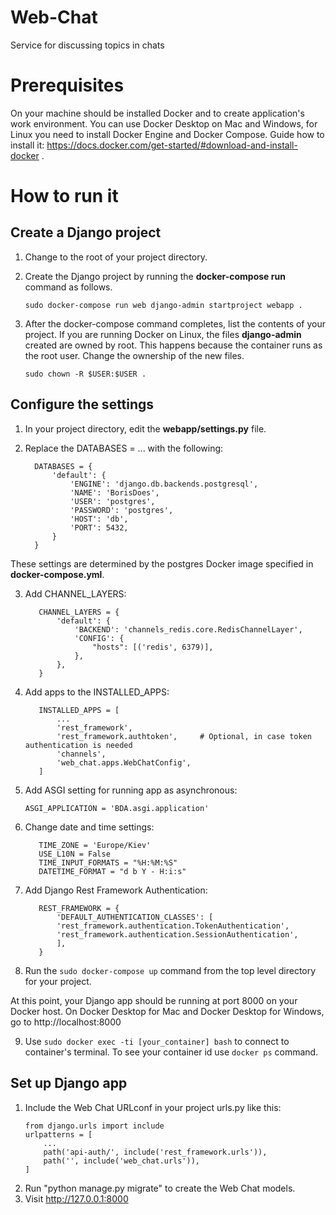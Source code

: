 # Web-Chat
Service for discussing topics in chats

# Prerequisites
On your machine should be installed Docker and  to create application's work environment. You can use Docker Desktop on Mac and Windows, for Linux you need to install Docker Engine and Docker Compose. Guide how to install it:
https://docs.docker.com/get-started/#download-and-install-docker .

# How to run it

## Create a Django project

1. Change to the root of your project directory.

2. Create the Django project by running the **docker-compose run** command as follows.

    `sudo docker-compose run web django-admin startproject webapp .`      

3. After the docker-compose command completes, list the contents of your project. If you are running Docker on Linux, the files **django-admin** created are owned by root. This happens because the container runs as the root user. Change the ownership of the new files.

      `sudo chown -R $USER:$USER .`

## Configure the settings

1. In your project directory, edit the **webapp/settings.py** file.
2. Replace the DATABASES = ... with the following:

      ```
        DATABASES = {
            'default': {
                'ENGINE': 'django.db.backends.postgresql',
                'NAME': 'BorisDoes',
                'USER': 'postgres',
                'PASSWORD': 'postgres',
                'HOST': 'db',
                'PORT': 5432,
            }
        }

These settings are determined by the postgres Docker image specified in **docker-compose.yml**.

3. Add CHANNEL_LAYERS:

      ```
         CHANNEL_LAYERS = {
             'default': {
                 'BACKEND': 'channels_redis.core.RedisChannelLayer',
                 'CONFIG': {
                     "hosts": [('redis', 6379)],
                 },
             },
         }

4. Add apps to the INSTALLED_APPS:

      ```
         INSTALLED_APPS = [
             ...
             'rest_framework',
             'rest_framework.authtoken',     # Optional, in case token authentication is needed
             'channels',
             'web_chat.apps.WebChatConfig',
         ]

5. Add ASGI setting for running app as asynchronous:

      `ASGI_APPLICATION = 'BDA.asgi.application'`

6. Change date and time settings:

      ```
         TIME_ZONE = 'Europe/Kiev'
         USE_L10N = False
         TIME_INPUT_FORMATS = "%H:%M:%S"
         DATETIME_FORMAT = "d b Y - H:i:s"

7. Add Django Rest Framework Authentication:

      ```
         REST_FRAMEWORK = {
             'DEFAULT_AUTHENTICATION_CLASSES': [
             'rest_framework.authentication.TokenAuthentication',
             'rest_framework.authentication.SessionAuthentication',
             ],
         }

8. Run the `sudo docker-compose up` command from the top level directory for your project.

At this point, your Django app should be running at port 8000 on your Docker host. On Docker Desktop for Mac and Docker Desktop for Windows, go to http://localhost:8000

9. Use `sudo docker exec -ti [your_container] bash` to connect to container's terminal. To see your container id use `docker ps` command.

## Set up Django app

1. Include the Web Chat URLconf in your project urls.py like this:
    ```
    from django.urls import include
    urlpatterns = [
        ...
        path('api-auth/', include('rest_framework.urls')),
        path('', include('web_chat.urls')),
    ]
    
2.  Run "python manage.py migrate" to create the Web Chat models.
3.  Visit http://127.0.0.1:8000
